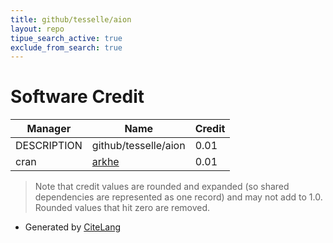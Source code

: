 ```yaml
---
title: github/tesselle/aion
layout: repo
tipue_search_active: true
exclude_from_search: true
---
```

# Software Credit

|Manager|Name|Credit|
|-------|----|------|
|DESCRIPTION|github/tesselle/aion|0.01|
|cran|[arkhe](https://packages.tesselle.org/arkhe/)|0.01|


> Note that credit values are rounded and expanded (so shared dependencies are represented as one record) and may not add to 1.0. Rounded values that hit zero are removed.


- Generated by [CiteLang](https://github.com/vsoch/citelang)
